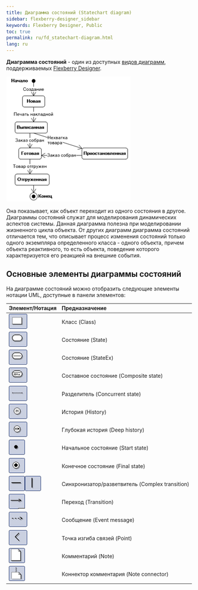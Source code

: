 ```yaml
---
title: Диаграмма состояний (Statechart diagram) 
sidebar: flexberry-designer_sidebar
keywords: Flexberry Designer, Public
toc: true
permalink: ru/fd_statechart-diagram.html
lang: ru
---
```


**Диаграмма состояний** - один из доступных [видов диаграмм](fd_editing-diagram.html), поддерживаемых [Flexberry Designer](fd_landing_page.html).

![](/images/pages/products/flexberry-designer/diagram/statechart-diagram.png)

Она показывает, как объект переходит из одного состояния в другое. Диаграммы состояний служат для моделирования динамических аспектов системы. Данная диаграмма полезна при моделировании жизненного цикла объекта. 
От других диаграмм диаграмма состояний отличается тем, что описывает процесс изменения состояний только одного экземпляра определенного класса - одного объекта, причем объекта реактивного, то есть объекта, поведение которого характеризуется его реакцией на внешние события.

## Основные элементы диаграммы состояний

На диаграмме состояний можно отобразить следующие элементы нотации UML, доступные в панели элементов:

Элемент/Нотация | Предназначение
:-----------------------------------|:----------------------------------------------------------
![](/images/pages/products/flexberry-designer/diagram/instance.jpg) | Класс (Class)
![](/images/pages/products/flexberry-designer/diagram/state.jpg) | Состояние (State)
![](/images/pages/products/flexberry-designer/diagram/stateex.jpg) | Состояние (StateEx)
![](/images/pages/products/flexberry-designer/diagram/statecomposite.jpg) | Составное состояние (Composite state)
![](/images/pages/products/flexberry-designer/diagram/concstate.jpg) | Разделитель (Concurrent state)
![](/images/pages/products/flexberry-designer/diagram/history.jpg) | История (History)
![](/images/pages/products/flexberry-designer/diagram/historydeep.jpg) | Глубокая история (Deep history)
![](/images/pages/products/flexberry-designer/diagram/startstate.jpg) | Начальное состояние (Start state)
![](/images/pages/products/flexberry-designer/diagram/finalstate.jpg) | Конечное состояние (Final state)
![](/images/pages/products/flexberry-designer/diagram/complextransition.jpg)![](/images/pages/products/flexberry-designer/diagram/complextransition_ver.jpg) | Синхронизатор/разветвитель (Complex transition)
![](/images/pages/products/flexberry-designer/diagram/transition.jpg) | Переход (Transition)
![](/images/pages/products/flexberry-designer/diagram/eventmessage.jpg) | Сообщение (Event message)
![](/images/pages/products/flexberry-designer/diagram/corner.jpg) | Точка изгиба связей (Point)
![](/images/pages/products/flexberry-designer/diagram/note.jpg) | Комментарий (Note)
![](/images/pages/products/flexberry-designer/diagram/noteconn.jpg) | Коннектор комментария (Note connector)
